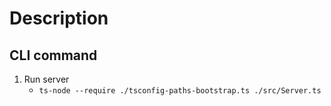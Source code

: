 # Description

## CLI command

1. Run server
   - `ts-node --require ./tsconfig-paths-bootstrap.ts ./src/Server.ts`

